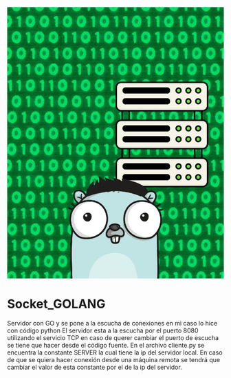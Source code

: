![Socket](go.jpg)
# Socket_GOLANG
Servidor con GO y se pone a la escucha de conexiones en mi caso lo hice con código python
El servidor esta a la escucha por el puerto 8080 utilizando el servicio TCP en caso de querer  cambiar el puerto de escucha se tiene que hacer desde el código fuente.
En el archivo cliente.py se encuentra la constante SERVER la cual tiene la ip del servidor local. En caso de que se quiera hacer conexión desde una máquina remota se tendrá que cambiar el valor de esta constante por el de la ip del servidor.
